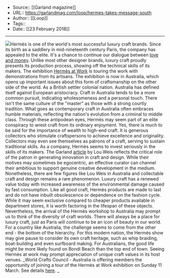 ﻿
  * Source:: [[Garland magazine]]
  * URL:: https://garlandmag.com/loop/hermes-takes-message-south
  * Author:: [[Loop]]
  * Tags:: 
  * Date:: [[23 February 2018]]


* * *
[![](https://garlandmag.com/wp-content/uploads/2018/02/EVE131646_HHLM-Vancouver_Evaan-Kheraj-1024x683.jpg)](https://garlandmag.com/wp-content/uploads/2018/02/EVE131646_HHLM-Vancouver_Evaan-Kheraj.jpg)Hermès is one of the world's most successful luxury craft brands. Since its birth as a saddlery in mid-nineteenth century Paris, the company has appealed to the elite. It's a chance to continue our dialogue between [love and money](https://garlandmag.com/issue-7/). 
Unlike most other designer brands, luxury craft proudly presents its production process, showing off the technical skills of its makers. The exhibition [Hermès at Work](http://hermesatworkau.hermes.com/at-work.php) is touring the work with demonstrations from its artisans. 
The exhibition is now in Australia, which opens up important issues about this form of craftsmanship on the other side of the world. As a British settler colonial nation. Australia has defined itself against European aristocracy. Craft in Australia tends to be a more common pursuit, indicating wholesomeness and a personal touch. There isn't the same culture of the "master" as those with a strong courtly tradition. What goes as contemporary craft in Australia often embraces humble materials, reflecting the nation's evolution from a criminal to middle class. Through these antipodean eyes, Hermès may seem part of an elite conspiracy to wrest craft from its ordinary enjoyment.
Yes, there is much to be said for the importance of wealth to high-end craft. It is generous collectors who stimulate craftspersons to achieve excellence and originality. Collectors may even see themselves as patrons of a craft, serving to sustain traditional skills. As a company, Hermès seems to invest seriously in the skills of its makers. 
The Garland [article](https://garlandmag.com/article/the-quest-for-hi-fi-design/) by Lou Weis reflects the critical role of the patron in generating innovation in craft and design. While their motives may sometimes be egocentric, an effective curator can channel their ambitious to support genuine creative development in the medium. Nonetheless, there are few figures like Lou Weis in Australia and collectable craft and design remains a rare phenomenon.
Luxury craft has a renewed value today with increased awareness of the environmental damage caused by fast consumption. Like all good craft, Hermès products are made to last and do not have inbuilt obsolescence or dependence on the fashion cycle. While it may seem exclusive compared to cheaper products available in department stores, it is worth factoring in the lifespan of these objects.
Nevertheless, the arrival of the Hermès workshop to Australia may prompt us to think of the diversity of craft worlds. There will always be a place for luxury craft, just as Paris will continue to be an icon of beauty in our world. For a country like Australia, the challenge seems to come from the other end - the bottom of the hierarchy. For this modern nation, the Hermès show may give pause to consider its own craft heritage, such as whip braiding, boat-building and even surfboard making. For Australians, the good life might be more likely found on Bondi Beach than the top end of town. Seeing Hermès at work may prompt appreciation of unique craft values in its host venues.
 _World Crafts Council - Australia is offering members the opportunity of joining a tour of the Hermès at Work exhibition on Sunday 11 March. See details [here](https://www.eventbrite.com.au/e/tour-of-hermes-exhibition-in-melbourne-tickets-43333690234). _
